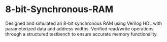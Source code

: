 # 8-bit-Synchronous-RAM
Designed and simulated an 8-bit synchronous RAM using Verilog HDL with parameterized data and address widths. Verified read/write operations through a structured testbench to ensure accurate memory functionality.
